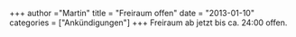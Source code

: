 +++
author ="Martin"
title = "Freiraum offen"
date = "2013-01-10"
categories = ["Ankündigungen"]
+++
Freiraum ab jetzt bis ca. 24:00 offen.


